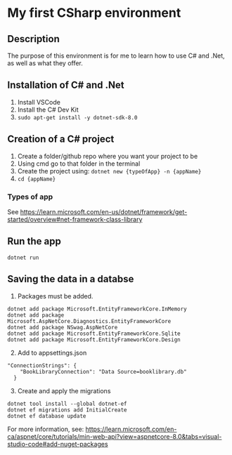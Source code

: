 # My first CSharp environment

## Description
The purpose of this environment is for me to learn how to use C# and .Net, as well as what they offer.

## Installation of C# and .Net

1. Install VSCode
2. Install the C# Dev Kit
3. ```sudo apt-get install -y dotnet-sdk-8.0 ```

## Creation of a C# project

1. Create a folder/github repo where you want your project to be
2. Using cmd go to that folder in the terminal
3. Create the project using:
    ```dotnet new {typeOfApp} -n {appName}```
4. ```cd {appName}```

### Types of app

See https://learn.microsoft.com/en-us/dotnet/framework/get-started/overview#net-framework-class-library

## Run the app

    dotnet run

## Saving the data in a databse
1. Packages must be added.
```
dotnet add package Microsoft.EntityFrameworkCore.InMemory
dotnet add package Microsoft.AspNetCore.Diagnostics.EntityFrameworkCore
dotnet add package NSwag.AspNetCore
dotnet add package Microsoft.EntityFrameworkCore.Sqlite
dotnet add package Microsoft.EntityFrameworkCore.Design
```
2. Add to appsettings.json
```
"ConnectionStrings": {
    "BookLibraryConnection": "Data Source=booklibrary.db"
  }
```
3. Create and apply the migrations
```
dotnet tool install --global dotnet-ef
dotnet ef migrations add InitialCreate
dotnet ef database update
```

For more information, see:
https://learn.microsoft.com/en-ca/aspnet/core/tutorials/min-web-api?view=aspnetcore-8.0&tabs=visual-studio-code#add-nuget-packages
